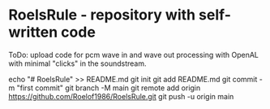 # RoelsRule - repository with self-written code

ToDo:
upload code for pcm wave in and wave out processing with OpenAL with minimal "clicks" in the soundstream.

echo "# RoelsRule" >> README.md
git init
git add README.md
git commit -m "first commit"
git branch -M main
git remote add origin https://github.com/Roelof1986/RoelsRule.git
git push -u origin main

